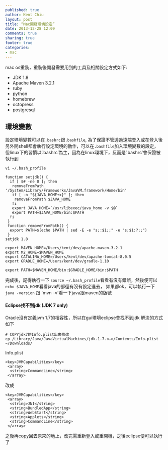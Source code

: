 ```yaml
---
published: true
author: Kent Chiu
layout: post
title: “Mac開發環境設定”
date: 2013-12-28 12:09
comments: true
sharing: true
footer: true
categories: 
- mac
---
```


mac os重裝，重裝後開發需要用到的工具及相關設定方式如下:

- JDK 1.8
- Apache Maven 3.2.1
- ruby
- python
- homebrew
- octopress
- postgresql


## 環境變數
設定環境變數可以在`.bashrc`跟`.bashfile`, 
為了保證不管透過遠端登入或在登入後另外開shell都會執行設定環境的動作，可以在`.bashfile`加入環境變數的設定，
但linux下的習慣以’.bashrc’為主，因為在linux環境下，反而是’.bashrc’會保證被執行到

`vi ~/.bash_profile`


	function setjdk() {
	  if [ $# -ne 0 ]; then
	   removeFromPath '/System/Library/Frameworks/JavaVM.framework/Home/bin'
	   if [ -n "${JAVA_HOME+x}" ]; then
	    removeFromPath $JAVA_HOME
	   fi
	   export JAVA_HOME=`/usr/libexec/java_home -v $@`
	   export PATH=$JAVA_HOME/bin:$PATH
	  fi
	 }
	 function removeFromPath() {
	  export PATH=$(echo $PATH | sed -E -e "s;:$1;;" -e "s;$1:?;;")
	 }
	setjdk 1.8

	export MAVEN_HOME=/Users/kent/dev/apache-maven-3.2.1
	export M2_HOME=$MAVEN_HOME
	export CATALINA_HOME=/Users/kent/dev/apache-tomcat-8.0.5
	export GRADLE_HOME=/Users/kent/dev/gradle-1.10

	export PATH=$MAVEN_HOME/bin:$GRADLE_HOME/bin:$PATH

完成後，記得執行一下 `source ~/.bash_profile`看看有沒有錯誤，然後便可以`echo $JAVA_HOME`看看java的部徑有沒有設定進去，
如果都ok，可以執行一下`java -version` 跟 'mvn -v'看一下java跟maven的版號


#### Eclipse找不到jdk (JDK 7 only)
Oracle沒有定義jvm 1.7的相容性，所以在gui環境eclipse會找不到jdk
解決的方式如下

	# COPYjdk7的Info.plist出來修改
	cp /Library/Java/JavaVirtualMachines/jdk.1.7.<…>/Contents/Info.plist ~/Downloads/


Info.plist

	<key>JVMCapabilities</key>
	 <array>
	  <string>CommandLine</string>
	 </array>

改成

	<key>JVMCapabilities</key>
	 <array>
	  <string>JNI</string>
	  <string>BundledApp</string>
	  <string>WebStart</string>
	  <string>Applets</string>
	  <string>CommandLine</string>
	 </array> 

之後再copy回去原來的地上，改完需重新登入或重開機，之後eclipse便可以執行了	 

